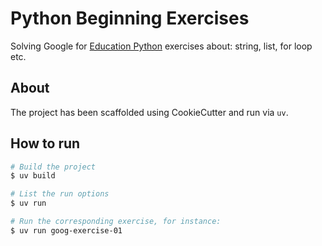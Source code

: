 # Python Beginning Exercises

Solving Google for [Education Python](https://developers.google.com/edu/python?hl=en) exercises about: string, list, for loop etc.

## About

The project has been scaffolded using CookieCutter and run via `uv`.

## How to run

```bash
# Build the project
$ uv build

# List the run options
$ uv run

# Run the corresponding exercise, for instance:
$ uv run goog-exercise-01
```
